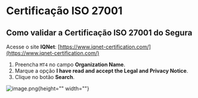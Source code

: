 # Certificação ISO 27001

## Como validar a Certificação ISO 27001 do Segura

Acesse o site **IQNet**: [https://www.iqnet-certification.com/](https://www.iqnet-certification.com/)

1. Preencha `MT4` no campo **Organization Name**​.
2. Marque a opção **I have read and accept the Legal and Privacy Notice**.
3. Clique no botão **Search**.

![image.png](https://cdn.document360.io/5a1d58df-64ce-42a2-8b23-688477d32f33/Images/Documentation/image-X7D4L5TR.png){height="" width=""}